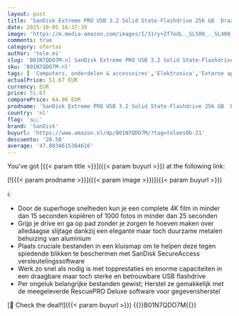 ```yaml
---
layout: post
title: 'SanDisk Extreme PRO USB 3.2 Solid State-Flashdrive 256 GB  Draagbare En Betrouwbare  Leessnelheden Tot 420 MB/s  Behuizing Van Aluminium  Versleutelingssoftware  Zwart'
date: 2025-10-05 16:37:39
image: 'https://m.media-amazon.com/images/I/31ry+Zf7odL._SL500_._SL400_.jpg'
comments: true
category: ofertas
author: 'tole.es'
slug: 'B01N7QDO7M-nl SanDisk Extreme PRO USB 3.2 Solid State-Flashdrive 256 GB...'
sku: 'B01N7QDO7M-nl'
tags: [ 'Computers, onderdelen & accessoires','Elektronica','Externe apparaten & dataopslag','Gegevensopslag','USB-flashstations','sandisk','🇳🇱', ]
actualPrice: 51.67 EUR
currency: EUR
price: 51.67
comparePrice: 64.99 EUR
prodname: 'SanDisk Extreme PRO USB 3.2 Solid State-Flashdrive 256 GB  Draagbare En Betrouwbare  Leessnelheden Tot 420 MB/s  Behuizing Van Aluminium  Versleutelingssoftware  Zwart'
country: 'nl'
flag: '🇳🇱'
brand: 'SanDisk'
buyurl: 'https://www.amazon.nl/dp/B01N7QDO7M/?tag=tolees0b-21'
descuento: '20.50'
average: '47.8834615384616'
---
```


You've got [{{< param title >}}]({{< param buyurl >}}) at the following link:

[![{{< param prodname >}}]({{< param image >}})]({{< param buyurl >}})

ℹ️:

- Door de superhoge snelheden kun je een complete 4K film in minder dan 15 seconden kopiëren of 1000 fotos in minder dan 25 seconden
- Grijp je drive en ga op pad zonder je zorgen te hoeven maken over alledaagse slijtage dankzij een elegante maar toch duurzame metalen behuizing van aluminium
- Plaats cruciale bestanden in een kluismap om te helpen deze tegen spiedende blikken te beschermen met SanDisk SecureAccess versleutelingssoftware
- Werk zo snel als nodig is met topprestaties en enorme capaciteiten in een draagbare maar toch sterke en betrouwbare USB flashdrive
- Per ongeluk belangrijke bestanden gewist; Herstel ze gemakkelijk met de meegeleverde RescuePRO Deluxe software voor gegevensherstel

[🛒 Check the deal!!]({{< param buyurl >}})
{{<world>}}B01N7QDO7M{{</world>}}
